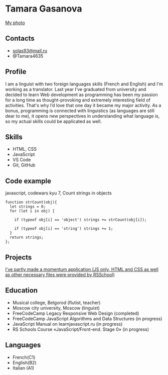 # Tamara Gasanova

[My photo](/rsschool-cv/my-photo.jpg)

## Contacts
* solas93@mail.ru
* @Tamara4635

## Profile

I am a linguist with two foreign languages skills (French and English) and I'm working as a translator. Last year I’ve graduated from university and decided to learn Web development as programming has been my passion for a long time as thought-provoking and extremely interesting field of activities. That's why I’d love that one day it became my major activity. As a bonus, programming is connected with linguistics (as languages are still dear to me), it opens new perspectives in understanding what language is, so my actual skills could be applicated as well. 

## Skills

* HTML, CSS
* JavaScript
* VS Code
* Git, GitHub

## Code example

javascript, codewars kyu 7, Count strings in objects
```
function strCount(obj){
  let strings = 0;
  for (let i in obj) {

    if (typeof obj[i] == 'object') strings += strCount(obj[i]);

    if (typeof obj[i] == 'string') strings += 1;
  }
  return strings;
};
```

## Projects

[I've partly made a momentum application (JS only, HTML and CSS as well as other necessary files were provided by RSSchool)](https://rolling-scopes-school.github.io/mireille0000-JSFEPRESCHOOL2022Q4/momentum/)

## Education

* Musical college, Belgorod (flutist, teacher)
* Moscow city university, Moscow (linguist)
* FreeCodeCamp Legacy Responsive Web Design (completed)
* FreeCodeCamp JavaScript Algorithms and Data Structures (in progress)
* JavaScript Manual on learnjavascript.ru (in progress)
* RS Schools Course «JavaScript/Front-end. Stage 0» (in progress)

## Languages

* French(C1)
* English(B2)
* Italian (A1)